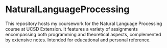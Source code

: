 # NaturalLanguageProcessing
This repository hosts my coursework for the Natural Language Processing course at UCSD Extension. It features a variety of assignments encompassing both programming and theoretical aspects, complemented by extensive notes. Intended for educational and personal reference.
